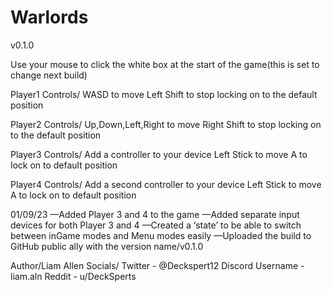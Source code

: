 # Warlords
v0.1.0

Use your mouse to click the white box at the start of the game(this is set to change next build)

Player1 Controls/
WASD to move
Left Shift to stop locking on to the default position 

Player2 Controls/
Up,Down,Left,Right to move
Right Shift to stop locking on to the default position

Player3 Controls/
Add a controller to your device 
Left Stick to move
A to lock on to default position

Player4 Controls/
Add a second controller to your device 
Left Stick to move 
A to lock on to default position 

01/09/23
—Added Player 3 and 4 to the game
—Added separate  input devices for both Player 3 and 4
—Created a ‘state’ to be able to switch between inGame modes and Menu modes easily
—Uploaded the build to GitHub public ally with the version name/v0.1.0

Author/Liam Allen
Socials/
Twitter - @Deckspert12
Discord Username - liam.aln
Reddit - u/DeckSperts